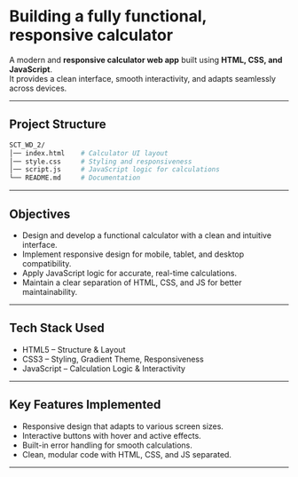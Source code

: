 # Building a fully functional, responsive calculator

A modern and **responsive calculator web app** built using **HTML, CSS, and JavaScript**.  
It provides a clean interface, smooth interactivity, and adapts seamlessly across devices.

---

## Project Structure

```bash
SCT_WD_2/
│── index.html    # Calculator UI layout
│── style.css     # Styling and responsiveness
│── script.js     # JavaScript logic for calculations
└── README.md     # Documentation
```

---

## Objectives

- Design and develop a functional calculator with a clean and intuitive interface.
- Implement responsive design for mobile, tablet, and desktop compatibility.
- Apply JavaScript logic for accurate, real-time calculations.
- Maintain a clear separation of HTML, CSS, and JS for better maintainability.

---

## Tech Stack Used

- HTML5 – Structure & Layout
- CSS3 – Styling, Gradient Theme, Responsiveness
- JavaScript – Calculation Logic & Interactivity

---

## Key Features Implemented

- Responsive design that adapts to various screen sizes.
- Interactive buttons with hover and active effects.
- Built-in error handling for smooth calculations.
- Clean, modular code with HTML, CSS, and JS separated.

---
